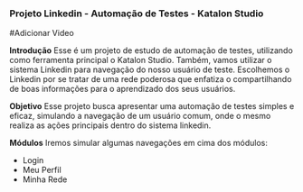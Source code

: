 ### Projeto Linkedin - Automação de Testes - Katalon Studio

#Adicionar Video

**Introdução**
Esse é um projeto de estudo de automação de testes, utilizando como ferramenta principal o Katalon Studio. Também, vamos utilizar o sistema Linkedin para navegação do nosso usuário de teste. Escolhemos o Linkedin por se tratar de uma rede poderosa que enfatiza o compartilhando de boas informações para o aprendizado dos seus usuários.

**Objetivo** 
Esse projeto busca apresentar uma automação de testes simples e eficaz, simulando a navegação de um usuário comum, onde o mesmo realiza as ações principais dentro do sistema linkedin.

**Módulos**
Iremos simular algumas navegações em cima dos módulos:
- Login
- Meu Perfil
- Minha Rede
